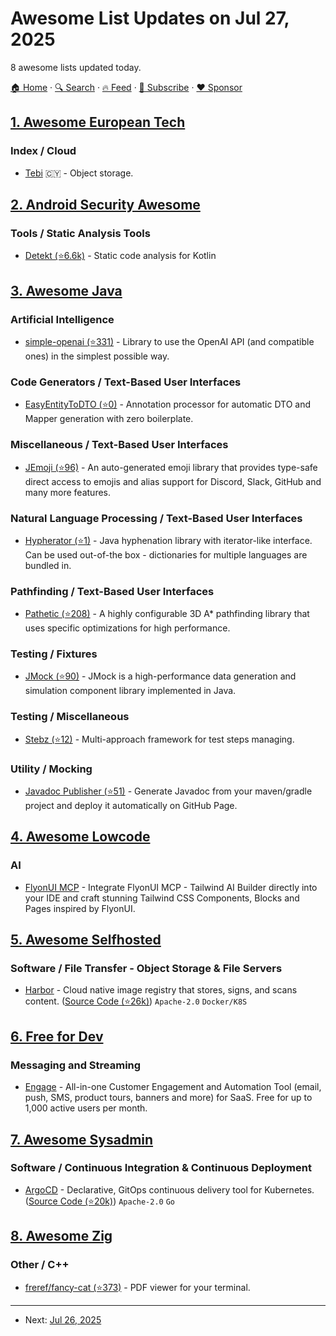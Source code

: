 # Awesome List Updates on Jul 27, 2025

8 awesome lists updated today.

[🏠 Home](/README.md) · [🔍 Search](https://www.trackawesomelist.com/search/) · [🔥 Feed](https://www.trackawesomelist.com/rss.xml) · [📮 Subscribe](https://trackawesomelist.us17.list-manage.com/subscribe?u=d2f0117aa829c83a63ec63c2f&id=36a103854c) · [❤️  Sponsor](https://github.com/sponsors/theowenyoung)



## [1. Awesome European Tech](/content/uscneps/Awesome-European-Tech/README.md)

### Index / Cloud

*   [Tebi](https://www.tebi.io) 🇨🇾 - Object storage.

## [2. Android Security Awesome](/content/ashishb/android-security-awesome/README.md)

### Tools / Static Analysis Tools

*   [Detekt (⭐6.6k)](https://github.com/detekt/detekt) - Static code analysis for Kotlin

## [3. Awesome Java](/content/akullpp/awesome-java/README.md)

### Artificial Intelligence

*   [simple-openai (⭐331)](https://github.com/sashirestela/simple-openai) - Library to use the OpenAI API (and compatible ones) in the simplest possible way.

### Code Generators / Text-Based User Interfaces

*   [EasyEntityToDTO (⭐0)](https://github.com/Marcel091004/EasyEntityToDTO) - Annotation processor for automatic DTO and Mapper generation with zero boilerplate.

### Miscellaneous / Text-Based User Interfaces

*   [JEmoji (⭐96)](https://github.com/felldo/JEmoji) - An auto-generated emoji library that provides type-safe direct access to emojis and alias support for Discord, Slack, GitHub and many more features.

### Natural Language Processing / Text-Based User Interfaces

*   [Hypherator (⭐1)](https://github.com/ejossev/hypherator-java) - Java hyphenation library with iterator-like interface. Can be used out-of-the box - dictionaries for multiple languages are bundled in.

### Pathfinding / Text-Based User Interfaces

*   [Pathetic (⭐208)](https://github.com/bsommerfeld/pathetic) - A highly configurable 3D A\* pathfinding library that uses specific optimizations for high performance.

### Testing / Fixtures

*   [JMock (⭐90)](https://github.com/xcancloud/JMock) - JMock is a high-performance data generation and simulation component library implemented in Java.

### Testing / Miscellaneous

*   [Stebz (⭐12)](https://github.com/stebz/stebz) - Multi-approach framework for test steps managing.

### Utility / Mocking

*   [Javadoc Publisher (⭐51)](https://github.com/MathieuSoysal/Javadoc-publisher.yml) - Generate Javadoc from your maven/gradle project and deploy it automatically on GitHub Page.

## [4. Awesome Lowcode](/content/antdimot/awesome-lowcode/README.md)

### AI

*   [FlyonUI MCP](https://flyonui.com/mcp) - Integrate FlyonUI MCP - Tailwind AI Builder directly into your IDE and craft stunning Tailwind CSS Components, Blocks and Pages inspired by FlyonUI.

## [5. Awesome Selfhosted](/content/awesome-selfhosted/awesome-selfhosted/README.md)

### Software / File Transfer - Object Storage & File Servers

*   [Harbor](https://goharbor.io/) - Cloud native image registry that stores, signs, and scans content. ([Source Code (⭐26k)](https://github.com/goharbor/harbor)) `Apache-2.0` `Docker/K8S`

## [6. Free for Dev](/content/ripienaar/free-for-dev/README.md)

### Messaging and Streaming

*   [Engage](https://engage.so/) - All-in-one Customer Engagement and Automation Tool (email, push, SMS, product tours, banners and more) for SaaS. Free for up to 1,000 active users per month.

## [7. Awesome Sysadmin](/content/awesome-foss/awesome-sysadmin/README.md)

### Software / Continuous Integration & Continuous Deployment

*   [ArgoCD](https://argo-cd.readthedocs.io/en/stable/) - Declarative, GitOps continuous delivery tool for Kubernetes. ([Source Code (⭐20k)](https://github.com/argoproj/argo-cd)) `Apache-2.0` `Go`

## [8. Awesome Zig](/content/catdevnull/awesome-zig/README.md)

### Other / C++

*   [freref/fancy-cat (⭐373)](https://github.com/freref/fancy-cat) - PDF viewer for your terminal.

---

- Next: [Jul 26, 2025](/content/2025/07/26/README.md)